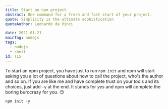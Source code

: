 ```yaml
---
title: Start an npm project
abstract: One command for a fresh and fast start of your project.
quote: Simplicity is the ultimate sophistication
quoteAuthor: Leonardo da Vinci

date: 2021-01-21
mainTag: nodejs
tags:
  - nodejs
  - shell
id: T15
---
```


To start an npm project, you have just to run `npm init` and npm will start asking you a lot of questions about how to call the project, who's the author and so on. If you are like me and have complete trust on your tools and its choices, just add `-y` at the end. It stands for _yes_ and npm will complete the boring burocrazy for you. 😏

```shell
npm init -y
```
